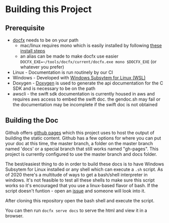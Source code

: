 # Building this Project

## Prerequisite

* [docfx](https://dotnet.github.io/docfx/) needs to be on your path
    * mac/linux requires mono which is easily installed by following [these install steps](https://www.mono-project.com/download/stable/#download-lin)
    * an alias can be made to make docfx use easier `DOCFX_EXE=~/tools/docfx/current/docfx.exe mono $DOCFX_EXE` (or whatever you prefer)
* Linux - Documentation is run routinely by our CI
* Windows - Developed with [Windows Subsytem for Linux (WSL)](https://docs.microsoft.com/en-us/windows/wsl/install-win10)
* Doxygen - [Doxygen](http://www.doxygen.nl/) is used to generate the api documentation for the C SDK and is
  necessary to be on the path
* awscli - the swift sdk documentation is currently housed in aws and requires aws access to embed the swift doc.
  the gendoc.sh may fail or the documentation may be incomplete if the swift doc is not obtained

## Building the Doc

Github offers [github pages](https://pages.github.com/) which this project uses to host the output of building the
static content. Github has a few options for where you can put your doc at this time, the master branch, a folder on the
master branch named 'docs' or a special branch that still works named "gh-pages". This project is currently configured
to use the master branch and docs folder.

The best/easiest thing to do in order to build these docs is to have Windows Subsytem for Linux installed or any shell
which can execute a `.sh` script. As of 2020 there's a multitude of ways to get a bash/shell interpreter in windows.
It's not feasible to test all these shells to make sure this script works so it's encouraged that you use a linux-based
flavor of bash. If the script doesn't funtion - open an [issue](./issues) and someone will look into it.

After cloning this repository open the bash shell and execute the [](gendoc.sh) script.

You can then run `docfx serve docs` to serve the html and view it in a browser.